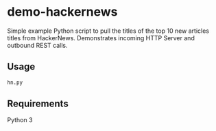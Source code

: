 # demo-hackernews
Simple example Python script to pull the titles of the top 10 new articles titles from HackerNews.
Demonstrates incoming HTTP Server and outbound REST calls.

## Usage
```bash
hn.py
```

## Requirements
Python 3